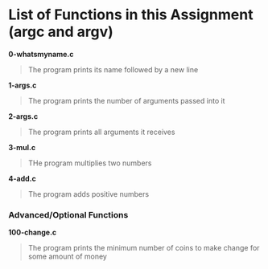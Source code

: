 # List of Functions in this Assignment (argc and argv)

**0-whatsmyname.c**
> The program prints its name followed by a new line

**1-args.c**
> The program prints the number of arguments passed into it

**2-args.c**
> The program prints all arguments it receives

**3-mul.c**
> THe program multiplies two numbers

**4-add.c**
> The program adds positive numbers

### Advanced/Optional Functions

**100-change.c**
> The program prints the minimum number of coins to make change for some amount of money